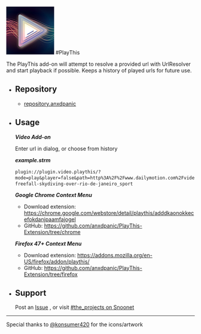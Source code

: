 ![PlayThis](https://raw.githubusercontent.com/anxdpanic/PlayThis-Extension/chrome/images/icon_128.png)
#PlayThis

The PlayThis add-on will attempt to resolve a provided url with UrlResolver and start playback if possible.
Keeps a history of played urls for future use.


- Repository
    -
    - [repository.anxdpanic](https://raw.githubusercontent.com/anxdpanic/_repository/master/zips/repository.anxdpanic/repository.anxdpanic-0.9.0.zip)

- Usage
    -
    _**Video Add-on**_

    Enter url in dialog, or choose from history

    _**example.strm**_
    ```
    plugin://plugin.video.playthis/?mode=play&player=false&path=http%3A%2F%2Fwww.dailymotion.com%2Fvideo%2Fx3ol7gj_incredible-freefall-skydiving-over-rio-de-janeiro_sport
    ```

    _**Google Chrome Context Menu**_

    - Download extension: https://chrome.google.com/webstore/detail/playthis/adddkaonokkecefokdanjpaamfajogel
    - GitHub: https://github.com/anxdpanic/PlayThis-Extension/tree/chrome

    _**Firefox 47+ Context Menu**_

    - Download extension: https://addons.mozilla.org/en-US/firefox/addon/playthis/
    - GitHub: https://github.com/anxdpanic/PlayThis-Extension/tree/firefox

- Support
    -

    Post an [Issue](https://github.com/anxdpanic/plugin.video.playthis/issues) , or visit [#the_projects on Snoonet](https://kiwiirc.com/client/irc.snoonet.org/The_Projects)

---

Special thanks to [@konsumer420](https://twitter.com/konsumer420) for the icons/artwork
